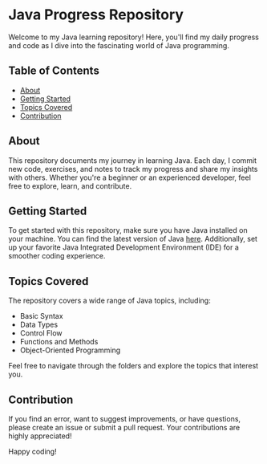 # Java Progress Repository

Welcome to my Java learning repository! Here, you'll find my daily progress and code as I dive into the fascinating world of Java programming.

## Table of Contents

- [About](#about)
- [Getting Started](#getting-started)
- [Topics Covered](#topics-covered)
- [Contribution](#contribution)

## About

This repository documents my journey in learning Java. Each day, I commit new code, exercises, and notes to track my progress and share my insights with others. Whether you're a beginner or an experienced developer, feel free to explore, learn, and contribute.

## Getting Started

To get started with this repository, make sure you have Java installed on your machine. You can find the latest version of Java [here](https://www.oracle.com/java/technologies/javase-downloads.html). Additionally, set up your favorite Java Integrated Development Environment (IDE) for a smoother coding experience.

## Topics Covered

The repository covers a wide range of Java topics, including:

- Basic Syntax
- Data Types
- Control Flow
- Functions and Methods
- Object-Oriented Programming

Feel free to navigate through the folders and explore the topics that interest you.

## Contribution

If you find an error, want to suggest improvements, or have questions, please create an issue or submit a pull request. Your contributions are highly appreciated!

Happy coding!
